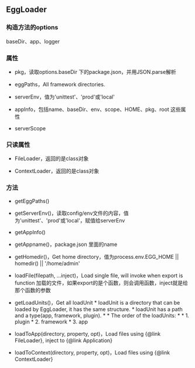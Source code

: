 ## EggLoader

### 构造方法的options

baseDir、app、logger

### 属性

- pkg，读取options.baseDir 下的package.json，并用JSON.parse解析

- eggPaths，All framework directories.

- serverEnv，值为'unittest'、'prod'或'local'

- appInfo，包括name、baseDir、env、scope、HOME、pkg、root 这些属性

- serverScope

### 只读属性

- FileLoader，返回的是class对象

- ContextLoader，返回的是class对象

### 方法

- getEggPaths()

- getServerEnv()，读取config/env文件的内容，值为'unittest'、'prod'或'local'，赋值给serverEnv
   
- getAppInfo()

- getAppname()，package.json 里面的name

- getHomedir()，Get home directory，值为process.env.EGG_HOME || homedir() || '/home/admin'

- loadFile(filepath, ...inject)，Load single file, will invoke when export is function
       加载的文件，如果export的是个函数，则会调用函数，inject就是给那个函数的参数
       
- getLoadUnits()，Get all loadUnit
      * loadUnit is a directory that can be loaded by EggLoader, it has the same structure.
      * loadUnit has a path and a type(app, framework, plugin).
      *
      * The order of the loadUnits:
      *
      * 1. plugin
      * 2. framework
      * 3. app

- loadToApp(directory, property, opt)，Load files using {@link FileLoader}, inject to {@link Application}

- loadToContext(directory, property, opt)，Load files using {@link ContextLoader}


